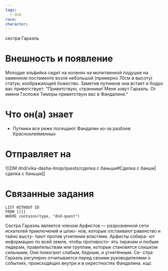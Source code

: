 ```yaml
---
tags:
  - dnd
race: 
character:
---
```

сестра Гараэль


# Внешность и появление

Молодая эльфийка сидит на коленях на молитвенной подушке на каменном постаменте возле небольшой (примерно 70см в высоту) статуи, изображающей божество. Заметив путников она встает и бодро вас приветствует:
"Приветствую, странники! Меня зовут Гараэль. От имени Госпожи Тиморы приветствую вас в Фандалине."




# Что он(а) знает

- Путники все реже посещают Фандалин из-за разбоев Красноклейменных 



# Отправляет на


![[DM dnd/vika-dasha-lmop/quests/сделка с баньши#Сделка с банши|сделка с баньши]]


# Связанные задания

```dataview
LIST WITHOUT ID
FROM [[]]
WHERE contains(type, "dnd-quest")
```

Сестра Гараэль является членом Арфистов —
разрозненной сети искателей приключений и шпио-
нов, которые отстаивают равенство и тайно высту-
пают против угнетения властями. Арфисты собира-
ют информацию по всей земле, чтобы противосто-
ять тиранам и любым лидерам, правительствам или
группам, которые становятся слишком сильными.
Они помогают слабым, бедным, и угнетённым. Се-
стра Гараэль регулярно отчитывается перед своими
руководителями о событиях, происходящих внутри
и в окрестностях Фандалина.
кщс
